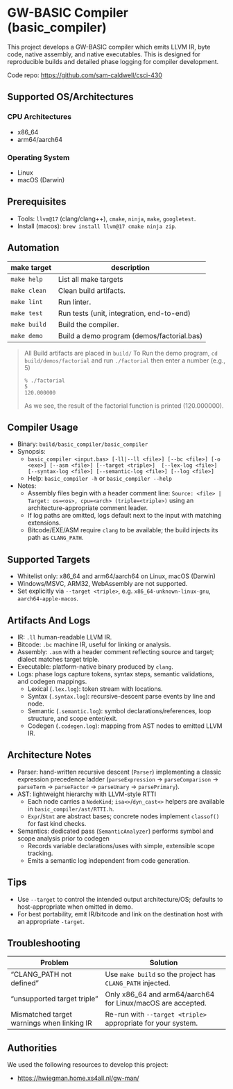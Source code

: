# GW-BASIC Compiler (basic_compiler)

This project develops a GW-BASIC compiler which emits LLVM IR, byte code, native assembly, and native executables.
This is designed for reproducible builds and detailed phase logging for compiler development.

Code repo: https://github.com/sam-caldwell/csci-430

## Supported OS/Architectures

### CPU Architectures

- x86_64
- arm64/aarch64

### Operating System

- Linux
- macOS (Darwin)

## Prerequisites

- Tools: `llvm@17` (clang/clang++), `cmake`, `ninja`, `make`, `googletest`.
- Install (macos): `brew install llvm@17 cmake ninja zip`.

## Automation

| make target  | description                                |
|--------------|--------------------------------------------|
| `make help`  | List all make targets                      |
| `make clean` | Clean build artifacts.                     |
| `make lint`  | Run linter.                                |
| `make test`  | Run tests (unit, integration, end-to-end)  |
| `make build` | Build the compiler.                        |
| `make demo`  | Build a demo program (demos/factorial.bas) |

> All Build artifacts are placed in `build/`
> To Run the demo program, `cd build/demos/factorial` and run `./factorial` then enter a number (e.g., 5)
> ```text
> % ./factorial 
> 5
> 120.000000
>```
> As we see, the result of the factorial function is printed (120.000000).

## Compiler Usage

- Binary: `build/basic_compiler/basic_compiler`
- Synopsis:
    - `basic_compiler <input.bas> [-ll|--ll <file>] [--bc <file>] [-o <exe>] [--asm <file>] [--target <triple>] 
          [--lex-log <file>] [--syntax-log <file>] [--semantic-log <file>] [--log <file>]`
    - Help: `basic_compiler -h` or `basic_compiler --help`
- Notes:
    - Assembly files begin with a header comment line:
      `Source: <file> | Target: os=<os>, cpu=<arch> (triple=<triple>)`
      using an architecture-appropriate comment leader.
    - If log paths are omitted, logs default next to the input with matching extensions.
    - Bitcode/EXE/ASM require `clang` to be available; the build injects its path as `CLANG_PATH`.

## Supported Targets

- Whitelist only: x86_64 and arm64/aarch64 on Linux, macOS (Darwin)
- Windows/MSVC, ARM32, WebAssembly are not supported.
- Set explicitly via `--target <triple>`, e.g. `x86_64-unknown-linux-gnu`, `aarch64-apple-macos`.

## Artifacts And Logs

- IR: `.ll` human-readable LLVM IR.
- Bitcode: `.bc` machine IR, useful for linking or analysis.
- Assembly: `.asm` with a header comment reflecting source and target; dialect matches target triple.
- Executable: platform-native binary produced by `clang`.
- Logs: phase logs capture tokens, syntax steps, semantic validations, and codegen mappings.
  - Lexical (`.lex.log`): token stream with locations.
  - Syntax (`.syntax.log`): recursive-descent parse events by line and node.
  - Semantic (`.semantic.log`): symbol declarations/references, loop structure, and scope enter/exit.
  - Codegen (`.codegen.log`): mapping from AST nodes to emitted LLVM IR.

## Architecture Notes

- Parser: hand-written recursive descent (`Parser`) implementing a classic expression precedence ladder
  (`parseExpression` → `parseComparison` → `parseTerm` → `parseFactor` → `parseUnary` → `parsePrimary`).
- AST: lightweight hierarchy with LLVM-style RTTI
  - Each node carries a `NodeKind`; `isa<>`/`dyn_cast<>` helpers are available in `basic_compiler/ast/RTTI.h`.
  - `Expr`/`Stmt` are abstract bases; concrete nodes implement `classof()` for fast kind checks.
- Semantics: dedicated pass (`SemanticAnalyzer`) performs symbol and scope analysis prior to codegen
  - Records variable declarations/uses with simple, extensible scope tracking.
  - Emits a semantic log independent from code generation.

## Tips

- Use `--target` to control the intended output architecture/OS; defaults to host-appropriate when omitted in demo.
- For best portability, emit IR/bitcode and link on the destination host with an appropriate `-target`.

## Troubleshooting

| Problem                                    | Solution                                                     |
|--------------------------------------------|--------------------------------------------------------------|
| “CLANG_PATH not defined”                   | Use `make build` so the project has `CLANG_PATH` injected.   |
| “unsupported target triple”                | Only x86_64 and arm64/aarch64 for Linux/macOS are accepted.  |
| Mismatched target warnings when linking IR | Re-run with `--target <triple>` appropriate for your system. |

## Authorities
We used the following resources to develop this project: 
- https://hwiegman.home.xs4all.nl/gw-man/